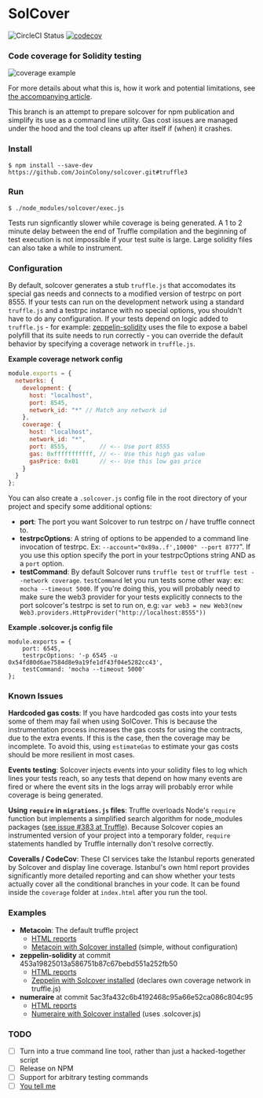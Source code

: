 # SolCover

![CircleCI Status](https://circleci.com/gh/JoinColony/solcover.svg?style=shield&circle-token=53d5360d290ef593c7bdce505b86ae8b9414e684)
[![codecov](https://codecov.io/gh/JoinColony/solcover/branch/master/graph/badge.svg)](https://codecov.io/gh/JoinColony/solcover)

### Code coverage for Solidity testing
![coverage example](https://cdn-images-1.medium.com/max/800/1*uum8t-31bUaa6dTRVVhj6w.png)

For more details about what this is, how it work and potential limitations, see 
[the accompanying article](https://blog.colony.io/code-coverage-for-solidity-eecfa88668c2).

This branch is an attempt to prepare solcover for npm publication and simplify its use as a
command line utility. Gas cost issues are managed under the hood and the tool cleans up after 
itself if (when) it crashes. 

### Install
```
$ npm install --save-dev https://github.com/JoinColony/solcover.git#truffle3
```

### Run 
```
$ ./node_modules/solcover/exec.js
```

Tests run signficantly slower while coverage is being generated. A 1 to 2 minute delay 
between the end of Truffle compilation and the beginning of test execution is not impossible if your
test suite is large. Large solidity files can also take a while to instrument.

### Configuration

By default, solcover generates a stub `truffle.js` that accomodates its special gas needs and 
connects to a modified version of testrpc on port 8555. If your tests can run on the development network
using a standard `truffle.js` and a testrpc instance with no special options, you shouldn't have to 
do any configuration. If your tests depend on logic added to `truffle.js` - for example: 
[zeppelin-solidity](https://github.com/OpenZeppelin/zeppelin-solidity/blob/master/truffle.js) 
uses the file to expose a babel polyfill that its suite needs to run correctly - you can override the 
default behavior by specifying a coverage network in `truffle.js`. 

**Example coverage network config**
```javascript
module.exports = {
  networks: {
    development: {
      host: "localhost",
      port: 8545,
      network_id: "*" // Match any network id
    },
    coverage: {
      host: "localhost",
      network_id: "*", 
      port: 8555,         // <-- Use port 8555  
      gas: 0xfffffffffff, // <-- Use this high gas value
      gasPrice: 0x01      // <-- Use this low gas price
    }
  }
};
```

You can also create a `.solcover.js` config file in the root directory of your project and specify 
some additional options:
+ **port**: <Number> The port you want Solcover to run testrpc on / have truffle connect to.
+ **testrpcOptions**: <String> A string of options to be appended to a command line invocation 
of testrpc. Ex: `--account="0x89a..f',10000" --port 8777`". If you use this option specify the port 
in your testrpcOptions string AND as a `port` option.
+ **testCommand**: <String> By default Solcover runs `truffle test` or `truffle test --network coverage`. 
`testCommand` let you run tests some other way: ex: `mocha --timeout 5000`. If you're doing this, you
will probably need to make sure the web3 provider for your tests explicitly connects to the port solcover's 
testrpc is set to run on, e.g: `var web3 = new Web3(new Web3.providers.HttpProvider("http://localhost:8555"))`  

**Example .solcover.js config file**
```
module.exports = {
    port: 6545,
    testrpcOptions: '-p 6545 -u 0x54fd80d6ae7584d8e9a19fe1df43f04e5282cc43',
    testCommand: 'mocha --timeout 5000'
};
```

### Known Issues

**Hardcoded gas costs**: If you have hardcoded gas costs into your tests some of them may fail when using SolCover. 
This is because the instrumentation process increases the gas costs for using the contracts, due to 
the extra events. If this is the case, then the coverage may be incomplete. To avoid this, using 
`estimateGas` to estimate your gas costs should be more resilient in most cases.

**Events testing**: Solcover injects events into your solidity files to log which lines your tests reach,
so any tests that depend on how many events are fired or where the event sits in the logs array
will probably error while coverage is being generated.

**Using `require` in `migrations.js` files**: Truffle overloads Node's `require` function but
implements a simplified search algorithm for node_modules packages 
([see issue #383 at Truffle](https://github.com/trufflesuite/truffle/issues/383)). 
Because Solcover copies an instrumented version of your project into a temporary folder, `require` 
statements handled by Truffle internally don't resolve correctly.  

**Coveralls / CodeCov**: These CI services take the Istanbul reports generated by Solcover and display 
line coverage. Istanbul's own html report provides significantly more detailed
reporting and can show whether your tests actually cover all the conditional branches
in your code. It can be found inside the `coverage` folder at `index.html` after you run the tool. 

### Examples

+ **Metacoin**: The default truffle project
  + [HTML reports](https://sc-forks.github.io/metacoin/)
  + [Metacoin with Solcover installed](https://github.com/sc-forks/metacoin) (simple, without configuration)
+ **zeppelin-solidity** at commit 453a19825013a586751b87c67bebd551a252fb50
  + [HTML reports]( https://sc-forks.github.io/zeppelin-solidity/)
  + [Zeppelin with Solcover installed](https://github.com/sc-forks/zeppelin-solidity) (declares own coverage network in truffle.js)
+ **numeraire** at commit 5ac3fa432c6b4192468c95a66e52ca086c804c95
  + [HTML reports](https://sc-forks.github.io/contract/)
  + [Numeraire with Solcover installed](https://github.com/sc-forks/contract) (uses .solcover.js)

### TODO

- [ ] Turn into a true command line tool, rather than just a hacked-together script
- [ ] Release on NPM 
- [ ] Support for arbitrary testing commands
- [ ] [You tell me](http://github.com/JoinColony/solcover/issues)

